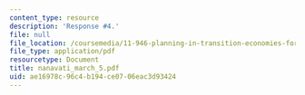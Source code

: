 ```yaml
---
content_type: resource
description: 'Response #4.'
file: null
file_location: /coursemedia/11-946-planning-in-transition-economies-for-growth-and-equity-spring-2004/ae16978c96c4b194ce0706eac3d93424_nanavati_march_5.pdf
file_type: application/pdf
resourcetype: Document
title: nanavati_march_5.pdf
uid: ae16978c-96c4-b194-ce07-06eac3d93424
---
```

